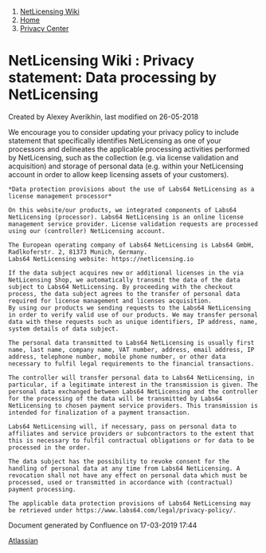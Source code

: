 1.  [NetLicensing Wiki](index.html)
2.  [Home](Home_11010214.html)
3.  [Privacy Center](Privacy-Center_17433021.html)

<span id="title-text"> NetLicensing Wiki : Privacy statement: Data processing by NetLicensing </span>
=====================================================================================================

Created by <span class="author"> Alexey Averikhin</span>, last modified
on 26-05-2018

We encourage you to consider updating your privacy policy to include
statement that specifically identifies NetLicensing as one of your
processors and delineates the applicable processing activities performed
by NetLicensing, such as the collection (e.g. via license validation and
acquisition) and storage of personal data (e.g. within your NetLicensing
account in order to allow keep licensing assets of your customers).

    *Data protection provisions about the use of Labs64 NetLicensing as a license management processor*

    On this website/our products, we integrated components of Labs64 NetLicensing (processor). Labs64 NetLicensing is an online license management service provider. License validation requests are processed using our (controller) NetLicensing account.

    The European operating company of Labs64 NetLicensing is Labs64 GmbH, Radlkoferstr. 2, 81373 Munich, Germany.
    Labs64 NetLicensing website: https://netlicensing.io

    If the data subject acquires new or additional licenses in the via NetLicensing Shop, we automatically transmit the data of the data subject to Labs64 NetLicensing. By proceeding with the checkout process, the data subject agrees to the transfer of personal data required for license management and licenses acquisition.
    By using our products we sending requests to the Labs64 NetLicensing in order to verify valid use of our products. We may transfer personal data with these requests such as unique identifiers, IP address, name, system details of data subject.

    The personal data transmitted to Labs64 NetLicensing is usually first name, last name, company name, VAT number, address, email address, IP address, telephone number, mobile phone number, or other data necessary to fulfil legal requirements to the financial transactions.

    The controller will transfer personal data to Labs64 NetLicensing, in particular, if a legitimate interest in the transmission is given. The personal data exchanged between Labs64 NetLicensing and the controller for the processing of the data will be transmitted by Labs64 NetLicensing to chosen payment service providers. This transmission is intended for finalization of a payment transaction.

    Labs64 NetLicensing will, if necessary, pass on personal data to affiliates and service providers or subcontractors to the extent that this is necessary to fulfil contractual obligations or for data to be processed in the order.

    The data subject has the possibility to revoke consent for the handling of personal data at any time from Labs64 NetLicensing. A revocation shall not have any effect on personal data which must be processed, used or transmitted in accordance with (contractual) payment processing.

    The applicable data protection provisions of Labs64 NetLicensing may be retrieved under https://www.labs64.com/legal/privacy-policy/.

Document generated by Confluence on 17-03-2019 17:44

[Atlassian](http://www.atlassian.com/)
